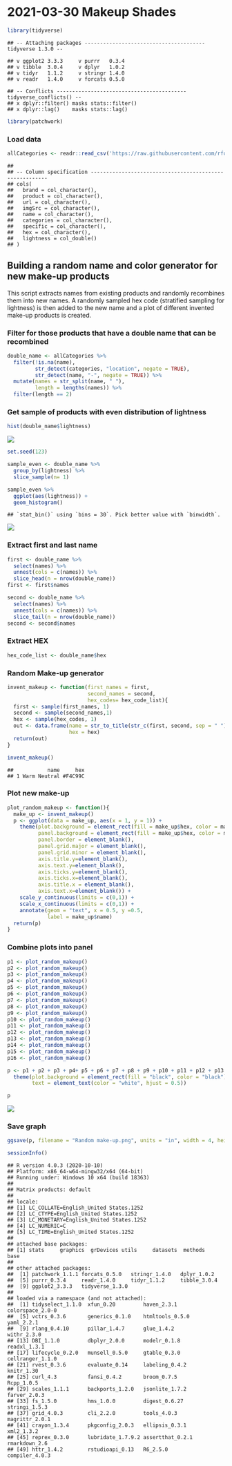 2021-03-30 Makeup Shades
================

``` r
library(tidyverse)
```

    ## -- Attaching packages --------------------------------------- tidyverse 1.3.0 --

    ## v ggplot2 3.3.3     v purrr   0.3.4
    ## v tibble  3.0.4     v dplyr   1.0.2
    ## v tidyr   1.1.2     v stringr 1.4.0
    ## v readr   1.4.0     v forcats 0.5.0

    ## -- Conflicts ------------------------------------------ tidyverse_conflicts() --
    ## x dplyr::filter() masks stats::filter()
    ## x dplyr::lag()    masks stats::lag()

``` r
library(patchwork)
```

### Load data

``` r
allCategories <- readr::read_csv('https://raw.githubusercontent.com/rfordatascience/tidytuesday/master/data/2021/2021-03-30/allCategories.csv')
```

    ## 
    ## -- Column specification --------------------------------------------------------
    ## cols(
    ##   brand = col_character(),
    ##   product = col_character(),
    ##   url = col_character(),
    ##   imgSrc = col_character(),
    ##   name = col_character(),
    ##   categories = col_character(),
    ##   specific = col_character(),
    ##   hex = col_character(),
    ##   lightness = col_double()
    ## )

## Building a random name and color generator for new make-up products

This script extracts names from existing products and randomly
recombines them into new names. A randomly sampled hex code (stratified
sampling for lightness) is then added to the new name and a plot of
different invented make-up products is created.

### Filter for those products that have a double name that can be recombined

``` r
double_name <- allCategories %>% 
  filter(!is.na(name), 
         str_detect(categories, "location", negate = TRUE),
         str_detect(name, "-", negate = TRUE)) %>% 
  mutate(names = str_split(name, " "), 
         length = lengths(names)) %>% 
  filter(length == 2) 
```

### Get sample of products with even distribution of lightness

``` r
hist(double_name$lightness)
```

![](2021-03-30-Makeup-Shades_files/figure-gfm/unnamed-chunk-4-1.png)<!-- -->

``` r
set.seed(123)

sample_even <- double_name %>% 
  group_by(lightness) %>% 
  slice_sample(n= 1) 

sample_even %>% 
  ggplot(aes(lightness)) +
  geom_histogram()
```

    ## `stat_bin()` using `bins = 30`. Pick better value with `binwidth`.

![](2021-03-30-Makeup-Shades_files/figure-gfm/unnamed-chunk-4-2.png)<!-- -->

### Extract first and last name

``` r
first <- double_name %>% 
  select(names) %>% 
  unnest(cols = c(names)) %>% 
  slice_head(n = nrow(double_name))
first <- first$names

second <- double_name %>% 
  select(names) %>% 
  unnest(cols = c(names)) %>% 
  slice_tail(n = nrow(double_name))
second <- second$names
```

### Extract HEX

``` r
hex_code_list <- double_name$hex
```

### Random Make-up generator

``` r
invent_makeup <- function(first_names = first, 
                          second_names = second,
                          hex_codes= hex_code_list){
  first <- sample(first_names, 1)
  second <- sample(second_names,1)
  hex <- sample(hex_codes, 1)
  out <- data.frame(name = str_to_title(str_c(first, second, sep = " ")),
                    hex = hex)
  return(out)
}

invent_makeup()
```

    ##           name     hex
    ## 1 Warm Neutral #F4C99C

### Plot new make-up

``` r
plot_random_makeup <- function(){
  make_up <- invent_makeup()
  p <- ggplot(data = make_up, aes(x = 1, y = 1)) +
    theme(plot.background = element_rect(fill = make_up$hex, color = make_up$hex),
          panel.background = element_rect(fill = make_up$hex, color = make_up$hex),
          panel.border = element_blank(),
          panel.grid.major = element_blank(),
          panel.grid.minor = element_blank(),
          axis.title.y=element_blank(),
          axis.text.y=element_blank(),
          axis.ticks.y=element_blank(),
          axis.ticks.x=element_blank(),
          axis.title.x = element_blank(),
          axis.text.x=element_blank()) +
    scale_y_continuous(limits = c(0,1)) +
    scale_x_continuous(limits = c(0,1)) +
    annotate(geom = "text", x = 0.5, y =0.5, 
             label = make_up$name)
  return(p)
}
```

### Combine plots into panel

``` r
p1 <- plot_random_makeup()
p2 <- plot_random_makeup()
p3 <- plot_random_makeup()
p4 <- plot_random_makeup()
p5 <- plot_random_makeup()
p6 <- plot_random_makeup()
p7 <- plot_random_makeup()
p8 <- plot_random_makeup() 
p9 <- plot_random_makeup() 
p10 <- plot_random_makeup()
p11 <- plot_random_makeup()
p12 <- plot_random_makeup()
p13 <- plot_random_makeup() 
p14 <- plot_random_makeup() 
p15 <- plot_random_makeup()
p16 <- plot_random_makeup()

p <- p1 + p2 + p3 + p4+ p5 + p6 + p7 + p8 + p9 + p10 + p11 + p12 + p13 + p14 + p15 + p16 + plot_annotation(title = "Made-up Make-up", caption = "Source: The Pudding data | Graphic: @TannerFlorian") &
  theme(plot.background = element_rect(fill = "black", color = "black"),
        text = element_text(color = "white", hjust = 0.5))

p
```

![](2021-03-30-Makeup-Shades_files/figure-gfm/unnamed-chunk-9-1.png)<!-- -->

### Save graph

``` r
ggsave(p, filename = "Random make-up.png", units = "in", width = 4, height = 2.25, dpi = 300, scale = 1.4)
```

``` r
sessionInfo()
```

    ## R version 4.0.3 (2020-10-10)
    ## Platform: x86_64-w64-mingw32/x64 (64-bit)
    ## Running under: Windows 10 x64 (build 18363)
    ## 
    ## Matrix products: default
    ## 
    ## locale:
    ## [1] LC_COLLATE=English_United States.1252 
    ## [2] LC_CTYPE=English_United States.1252   
    ## [3] LC_MONETARY=English_United States.1252
    ## [4] LC_NUMERIC=C                          
    ## [5] LC_TIME=English_United States.1252    
    ## 
    ## attached base packages:
    ## [1] stats     graphics  grDevices utils     datasets  methods   base     
    ## 
    ## other attached packages:
    ##  [1] patchwork_1.1.1 forcats_0.5.0   stringr_1.4.0   dplyr_1.0.2    
    ##  [5] purrr_0.3.4     readr_1.4.0     tidyr_1.1.2     tibble_3.0.4   
    ##  [9] ggplot2_3.3.3   tidyverse_1.3.0
    ## 
    ## loaded via a namespace (and not attached):
    ##  [1] tidyselect_1.1.0  xfun_0.20         haven_2.3.1       colorspace_2.0-0 
    ##  [5] vctrs_0.3.6       generics_0.1.0    htmltools_0.5.0   yaml_2.2.1       
    ##  [9] rlang_0.4.10      pillar_1.4.7      glue_1.4.2        withr_2.3.0      
    ## [13] DBI_1.1.0         dbplyr_2.0.0      modelr_0.1.8      readxl_1.3.1     
    ## [17] lifecycle_0.2.0   munsell_0.5.0     gtable_0.3.0      cellranger_1.1.0 
    ## [21] rvest_0.3.6       evaluate_0.14     labeling_0.4.2    knitr_1.30       
    ## [25] curl_4.3          fansi_0.4.2       broom_0.7.5       Rcpp_1.0.5       
    ## [29] scales_1.1.1      backports_1.2.0   jsonlite_1.7.2    farver_2.0.3     
    ## [33] fs_1.5.0          hms_1.0.0         digest_0.6.27     stringi_1.5.3    
    ## [37] grid_4.0.3        cli_2.2.0         tools_4.0.3       magrittr_2.0.1   
    ## [41] crayon_1.3.4      pkgconfig_2.0.3   ellipsis_0.3.1    xml2_1.3.2       
    ## [45] reprex_0.3.0      lubridate_1.7.9.2 assertthat_0.2.1  rmarkdown_2.6    
    ## [49] httr_1.4.2        rstudioapi_0.13   R6_2.5.0          compiler_4.0.3
